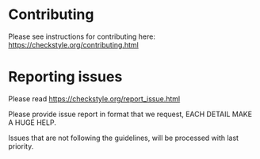 # Contributing

Please see instructions for contributing here:
https://checkstyle.org/contributing.html

# Reporting issues

Please read https://checkstyle.org/report_issue.html

Please provide issue report in format that we request, EACH DETAIL MAKE A HUGE HELP.

Issues that are not following the guidelines, will be processed with last priority.

